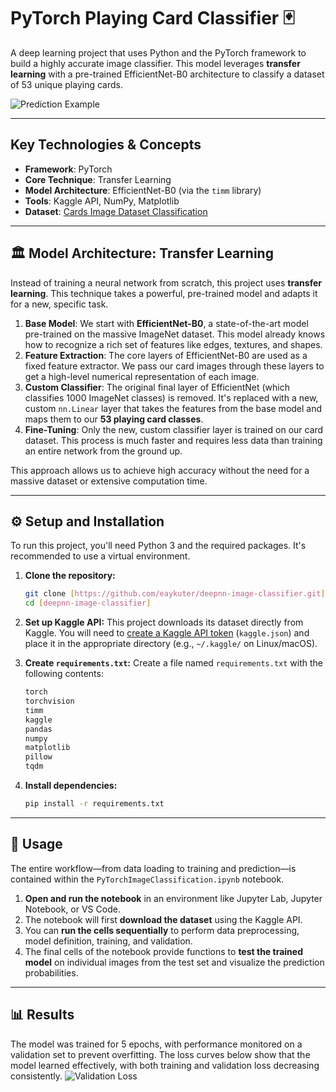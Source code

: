 # PyTorch Playing Card Classifier 🃏

A deep learning project that uses Python and the PyTorch framework to build a highly accurate image classifier. This model leverages **transfer learning** with a pre-trained EfficientNet-B0 architecture to classify a dataset of 53 unique playing cards.

![Prediction Example]([https://imgur.com/a/LliFxb3.png](https://imgur.com/a/LliFxb3))

---

## Key Technologies & Concepts

* **Framework**: PyTorch
* **Core Technique**: Transfer Learning
* **Model Architecture**: EfficientNet-B0 (via the `timm` library)
* **Tools**: Kaggle API, NumPy, Matplotlib
* **Dataset**: [Cards Image Dataset Classification](https://www.kaggle.com/datasets/gpiosenka/cards-image-datasetclassification)

---

## 🏛️ Model Architecture: Transfer Learning

Instead of training a neural network from scratch, this project uses **transfer learning**. This technique takes a powerful, pre-trained model and adapts it for a new, specific task.

1.  **Base Model**: We start with **EfficientNet-B0**, a state-of-the-art model pre-trained on the massive ImageNet dataset. This model already knows how to recognize a rich set of features like edges, textures, and shapes.
2.  **Feature Extraction**: The core layers of EfficientNet-B0 are used as a fixed feature extractor. We pass our card images through these layers to get a high-level numerical representation of each image.
3.  **Custom Classifier**: The original final layer of EfficientNet (which classifies 1000 ImageNet classes) is removed. It's replaced with a new, custom `nn.Linear` layer that takes the features from the base model and maps them to our **53 playing card classes**.
4.  **Fine-Tuning**: Only the new, custom classifier layer is trained on our card dataset. This process is much faster and requires less data than training an entire network from the ground up.

This approach allows us to achieve high accuracy without the need for a massive dataset or extensive computation time.

---

## ⚙️ Setup and Installation

To run this project, you'll need Python 3 and the required packages. It's recommended to use a virtual environment.

1.  **Clone the repository:**
    ```bash
    git clone [https://github.com/eaykuter/deepnn-image-classifier.git]
    cd [deepnn-image-classifier]
    ```

2.  **Set up Kaggle API:**
    This project downloads its dataset directly from Kaggle. You will need to [create a Kaggle API token](https://www.kaggle.com/docs/api) (`kaggle.json`) and place it in the appropriate directory (e.g., `~/.kaggle/` on Linux/macOS).

3.  **Create `requirements.txt`:**
    Create a file named `requirements.txt` with the following contents:
    ```txt
    torch
    torchvision
    timm
    kaggle
    pandas
    numpy
    matplotlib
    pillow
    tqdm
    ```

4.  **Install dependencies:**
    ```bash
    pip install -r requirements.txt
    ```

---

## 🚀 Usage

The entire workflow—from data loading to training and prediction—is contained within the `PyTorchImageClassification.ipynb` notebook.

1.  **Open and run the notebook** in an environment like Jupyter Lab, Jupyter Notebook, or VS Code.
2.  The notebook will first **download the dataset** using the Kaggle API.
3.  You can **run the cells sequentially** to perform data preprocessing, model definition, training, and validation.
4.  The final cells of the notebook provide functions to **test the trained model** on individual images from the test set and visualize the prediction probabilities.

---

## 📊 Results

The model was trained for 5 epochs, with performance monitored on a validation set to prevent overfitting. The loss curves below show that the model learned effectively, with both training and validation loss decreasing consistently.
![Validation Loss]([https://imgur.com/a/eZqnO9T.png](https://imgur.com/a/eZqnO9T))
